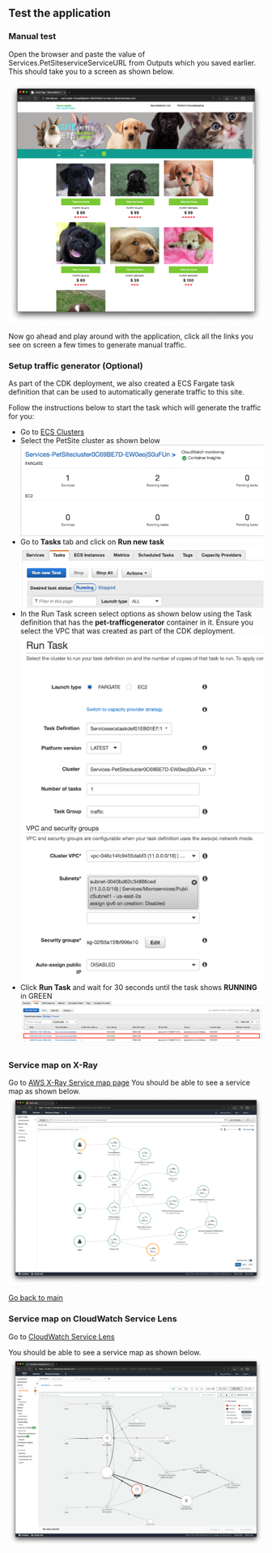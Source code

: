 ## Test the application

### Manual test
Open the browser and paste the value of Services.PetSiteserviceServiceURL from Outputs which you saved earlier. This should take you to a screen as shown below.

![](images/app-home.png)

Now go ahead and play around with the application, click all the links you see on screen a few times to generate manual traffic.

### Setup traffic generator (Optional)

As part of the CDK deployment, we also created a ECS Fargate task definition that can be used to automatically generate traffic to this site.

Follow the instructions below to start the task which will generate the traffic for you:
* Go to [ECS Clusters](https://us-east-2.console.aws.amazon.com/ecs/home#/clusters)
* Select the PetSite cluster as shown below
![Petsite Cluster](images/traffic-cluster.png)
* Go to **Tasks** tab  and click on **Run new task**
![Petsite Cluster](images/traffic-newtask.png)
* In the Run Task screen select options as shown below using the Task definition that has the **pet-trafficgenerator** container in it. Ensure you select the VPC that was created as part of the CDK deployment.
![Petsite Cluster](images/traffic-runtask.png)
* Click **Run Task** and wait for 30 seconds until the task shows **RUNNING** in GREEN
![Petsite Cluster](images/traffic-running.png)

### Service map on X-Ray
Go to [AWS X-Ray Service map page](https://us-east-2.console.aws.amazon.com/xray/home#/service-map)
You should be able to see a service map as shown below. 
![](images/xray-home.png)


[Go back to main](../README.md)

### Service map on CloudWatch Service Lens
Go to [CloudWatch Service Lens](https://us-east-2.console.aws.amazon.com/cloudwatch/home#servicelens:map?~(query~()~context~(timeRange~(delta~300000))))

You should be able to see a service map as shown below. 
![](images/sl-map.png)